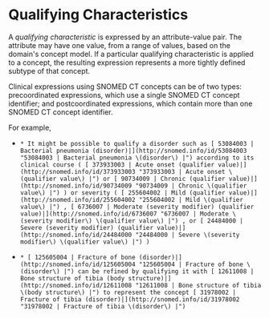 # Qualifying Characteristics

A  _qualifying characteristic_ is expressed by an attribute-value pair. The attribute may have one value, from a range of values, based on the domain's concept model. If a particular qualifying characteristic is applied to a concept, the resulting expression represents a more tightly defined subtype of that concept.

Clinical expressions using SNOMED CT concepts can be of two types: precoordinated expressions, which use a single SNOMED CT concept identifier; and postcoordinated expressions, which contain more than one SNOMED CT concept identifier.

For example, 

  *     * It might be possible to qualify a disorder such as [ 53084003 | Bacterial pneumonia (disorder)|](http://snomed.info/id/53084003 "53084003 | Bacterial pneumonia \(disorder\) |") according to its clinical course ( [ 373933003 | Acute onset (qualifier value)|](http://snomed.info/id/373933003 "373933003 | Acute onset \(qualifier value\) |") or [ 90734009 | Chronic (qualifier value)|](http://snomed.info/id/90734009 "90734009 | Chronic \(qualifier value\) |") ) or severity ( [ 255604002 | Mild (qualifier value)|](http://snomed.info/id/255604002 "255604002 | Mild \(qualifier value\) |") , [ 6736007 | Moderate (severity modifier) (qualifier value)|](http://snomed.info/id/6736007 "6736007 | Moderate \(severity modifier\) \(qualifier value\) |") , or [ 24484000 | Severe (severity modifier) (qualifier value)|](http://snomed.info/id/24484000 "24484000 | Severe \(severity modifier\) \(qualifier value\) |") )

  *     * [ 125605004 | Fracture of bone (disorder)|](http://snomed.info/id/125605004 "125605004 | Fracture of bone \(disorder\) |") can be refined by qualifying it with [ 12611008 | Bone structure of tibia (body structure)|](http://snomed.info/id/12611008 "12611008 | Bone structure of tibia \(body structure\) |") to represent the concept [ 31978002 | Fracture of tibia (disorder)|](http://snomed.info/id/31978002 "31978002 | Fracture of tibia \(disorder\) |")

